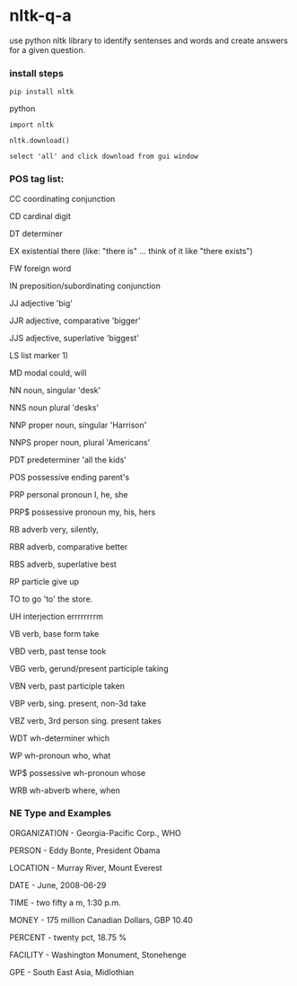# nltk-q-a

use python nltk library to identify sentenses and words and create answers for a given question.

### install steps

    pip install nltk

python

    import nltk
    
    nltk.download()
    
    select 'all' and click download from gui window


### POS tag list:

CC	coordinating conjunction

CD	cardinal digit

DT	determiner

EX	existential there (like: "there is" ... think of it like "there exists")

FW	foreign word

IN	preposition/subordinating conjunction

JJ	adjective	'big'

JJR	adjective, comparative	'bigger'

JJS	adjective, superlative	'biggest'

LS	list marker	1)

MD	modal	could, will

NN	noun, singular 'desk'

NNS	noun plural	'desks'

NNP	proper noun, singular	'Harrison'

NNPS	proper noun, plural	'Americans'

PDT	predeterminer	'all the kids'

POS	possessive ending	parent's

PRP	personal pronoun	I, he, she

PRP$	possessive pronoun	my, his, hers

RB	adverb	very, silently,

RBR	adverb, comparative	better

RBS	adverb, superlative	best

RP	particle	give up

TO	to	go 'to' the store.

UH	interjection	errrrrrrrm

VB	verb, base form	take

VBD	verb, past tense	took

VBG	verb, gerund/present participle	taking

VBN	verb, past participle	taken

VBP	verb, sing. present, non-3d	take

VBZ	verb, 3rd person sing. present	takes

WDT	wh-determiner	which

WP	wh-pronoun	who, what

WP$	possessive wh-pronoun	whose

WRB	wh-abverb	where, when


### NE Type and Examples

ORGANIZATION - Georgia-Pacific Corp., WHO

PERSON - Eddy Bonte, President Obama

LOCATION - Murray River, Mount Everest

DATE - June, 2008-06-29

TIME - two fifty a m, 1:30 p.m.

MONEY - 175 million Canadian Dollars, GBP 10.40

PERCENT - twenty pct, 18.75 %

FACILITY - Washington Monument, Stonehenge

GPE - South East Asia, Midlothian
